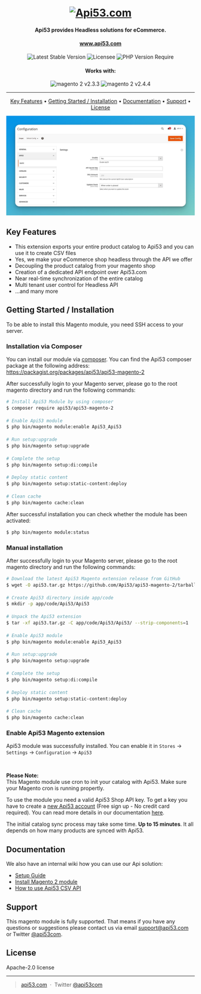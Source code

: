 
<h1 align="center">
  <br>
  <a href="https://www.api53.com"><img src="https://www.api53.com/static/images/logo-all-long-400-100-color.png" alt="Api53.com" width="400"></a>
</h1>


<h4 align="center">Api53 provides Headless solutions for eCommerce.</h4>

<h4 align="center"><a target="_blank" href="https://www.api53.com">www.api53.com</a></h4>

<p align="center">
<img src="http://poser.pugx.org/api53/api53-magento-2/v" alt="Latest Stable Version">
<img src="http://poser.pugx.org/api53/api53-magento-2/license" alt="Licensee">
<img src="http://poser.pugx.org/api53/api53-magento-2/require/php" alt="PHP Version Require">
</p>

<h4 align="center">Works with:</h4>

<p align="center">
<img src="https://shields.io/badge/Magento%202-2.3.3-f46f25?logo=magento&style=flat-square" alt="magento 2 v2.3.3">
<img src="https://shields.io/badge/Magento%202-2.4.4-f46f25?logo=magento&style=flat-square" alt="magento 2 v2.4.4">
</p>

<hr>

<p align="center">
  <a href="#key-features">Key Features</a> •
  <a href="#getting-started">Getting Started / Installation</a> •
  <a href="#documentation">Documentation</a> •
  <a href="#support">Support</a> •
  <a href="#license">License</a>
</p>

![screenshot](https://github.com/Api53/api53-magento-2/blob/main/assets/api53-configuration-magento-admin.jpg)

## Key Features

* This extension exports your entire product catalog to Api53 and you can use it to create CSV files
* Yes, we make your eCommerce shop headless through the API we offer
* Decoupling the product catalog from your magento shop
* Creation of a dedicated API endpoint over Api53.com
* Near real-time synchronization of the entire catalog
* Multi tenant user control for Headless API
* ...and many more

## Getting Started / Installation

To be able to install this Magento module, you need SSH access to your server. <br>

### Installation via Composer

You can install our module via [composer](https://getcomposer.org/). You can find the Api53 composer package at the following address: https://packagist.org/packages/api53/api53-magento-2

After successfully login to your Magento server, please go to the root magento directory and run the following commands:
```bash
# Install Api53 Module by using composer
$ composer require api53/api53-magento-2

# Enable Api53 module
$ php bin/magento module:enable Api53_Api53

# Run setup:upgrade
$ php bin/magento setup:upgrade

# Complete the setup
$ php bin/magento setup:di:compile

# Deploy static content
$ php bin/magento setup:static-content:deploy

# Clean cache
$ php bin/magento cache:clean
```

After successful installation you can check whether the module has been activated:
```bash
$ php bin/magento module:status
```

### Manual installation

After successfully login to your Magento server, please go to the root magento directory and run the following commands:

```bash
# Download the latest Api53 Magento extension release from GitHub
$ wget -O api53.tar.gz https://github.com/Api53/api53-magento-2/tarball/main

# Create Api53 directory inside app/code
$ mkdir -p app/code/Api53/Api53

# Unpack the Api53 extension 
$ tar -xf api53.tar.gz -C app/code/Api53/Api53/ --strip-components=1

# Enable Api53 module
$ php bin/magento module:enable Api53_Api53

# Run setup:upgrade
$ php bin/magento setup:upgrade

# Complete the setup
$ php bin/magento setup:di:compile

# Deploy static content
$ php bin/magento setup:static-content:deploy

# Clean cache
$ php bin/magento cache:clean
```


### Enable Api53 Magento extension

Api53 module was successfully installed. You can enable it in `Stores` -> `Settings` -> `Configuration` -> `Api53`


<br>

**Please Note:**<br>
This Magento module use cron to init your catalog with Api53. Make sure your Magento cron is running propertly.

To use the module you need a valid Api53 Shop API key. To get a key you have to create a [new Api53 account](https://www.api53.com/signup/) (Free sign up - No credit card required). You can read more details in our documentation [here](https://www.api53.com/documentation/api53-setup-guide/).

The initial catalog sync process may take some time. **Up to 15 minutes**. It all depends on how many products are synced with Api53.


## Documentation

We also have an internal wiki how you can use our Api solution:
- [Setup Guide](https://www.api53.com/documentation/api53-setup-guide/)
- [Install Magento 2 module](https://www.api53.com/documentation/install-api53-app-or-extension/#magento2)
- [How to use Api53 CSV API](https://www.api53.com/documentation/using-csv-apis/)


## Support

This magento module is fully supported. That means if you have any questions or suggestions please contact us via email support@api53.com or Twitter [@api53com](https://twitter.com/api53com).


## License

Apache-2.0 license

---

> [api53.com](https://www.api53.com) &nbsp;&middot;&nbsp;
> Twitter [@api53com](https://twitter.com/api53com)

